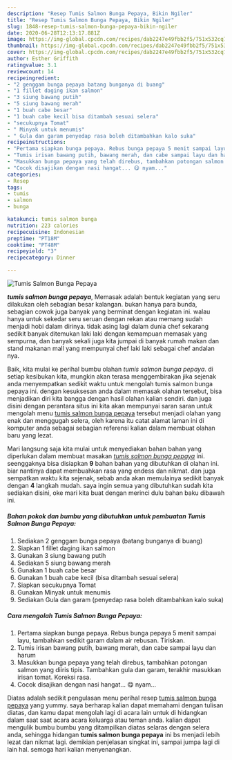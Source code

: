 ```yaml
---
description: "Resep Tumis Salmon Bunga Pepaya, Bikin Ngiler"
title: "Resep Tumis Salmon Bunga Pepaya, Bikin Ngiler"
slug: 1848-resep-tumis-salmon-bunga-pepaya-bikin-ngiler
date: 2020-06-28T12:13:17.881Z
image: https://img-global.cpcdn.com/recipes/dab2247e49fbb2f5/751x532cq70/tumis-salmon-bunga-pepaya-foto-resep-utama.jpg
thumbnail: https://img-global.cpcdn.com/recipes/dab2247e49fbb2f5/751x532cq70/tumis-salmon-bunga-pepaya-foto-resep-utama.jpg
cover: https://img-global.cpcdn.com/recipes/dab2247e49fbb2f5/751x532cq70/tumis-salmon-bunga-pepaya-foto-resep-utama.jpg
author: Esther Griffith
ratingvalue: 3.1
reviewcount: 14
recipeingredient:
- "2 genggam bunga pepaya batang bunganya di buang"
- "1 fillet daging ikan salmon"
- "3 siung bawang putih"
- "5 siung bawang merah"
- "1 buah cabe besar"
- "1 buah cabe kecil bisa ditambah sesuai selera"
- "secukupnya Tomat"
- " Minyak untuk menumis"
- " Gula dan garam penyedap rasa boleh ditambahkan kalo suka"
recipeinstructions:
- "Pertama siapkan bunga pepaya. Rebus bunga pepaya 5 menit sampai layu, tambahkan sedikit garam dalam air rebusan. Tiriskan."
- "Tumis irisan bawang putih, bawang merah, dan cabe sampai layu dan harum"
- "Masukkan bunga pepaya yang telah direbus, tambahkan potongan salmon yang diiris tipis. Tambahkan gula dan garam, terakhir masukkan irisan tomat. Koreksi rasa."
- "Cocok disajikan dengan nasi hangat... 😋 nyam..."
categories:
- Resep
tags:
- tumis
- salmon
- bunga

katakunci: tumis salmon bunga 
nutrition: 223 calories
recipecuisine: Indonesian
preptime: "PT18M"
cooktime: "PT48M"
recipeyield: "3"
recipecategory: Dinner

---
```



![Tumis Salmon Bunga Pepaya](https://img-global.cpcdn.com/recipes/dab2247e49fbb2f5/751x532cq70/tumis-salmon-bunga-pepaya-foto-resep-utama.jpg)

<b><i>tumis salmon bunga pepaya</i></b>, Memasak adalah bentuk kegiatan yang seru dilakukan oleh sebagian besar kalangan. bukan hanya para bunda, sebagian cowok juga banyak yang berminat dengan kegiatan ini. walau hanya untuk sekedar seru seruan dengan rekan atau memang sudah menjadi hobi dalam dirinya. tidak asing lagi dalam dunia chef sekarang sedikit banyak ditemukan laki laki dengan kemampuan memasak yang sempurna, dan banyak sekali juga kita jumpai di banyak rumah makan dan stand makanan mall yang mempunyai chef laki laki sebagai chef andalan nya.



Baik, kita mulai ke perihal bumbu olahan <i>tumis salmon bunga pepaya</i>. di setiap kesibukan kita, mungkin akan terasa menggembirakan jika sejenak anda menyempatkan sedikit waktu untuk mengolah tumis salmon bunga pepaya ini. dengan kesuksesan anda dalam memasak olahan tersebut, bisa menjadikan diri kita bangga dengan hasil olahan kalian sendiri. dan juga disini dengan perantara situs ini kita akan mempunyai saran saran untuk mengolah menu <u>tumis salmon bunga pepaya</u> tersebut menjadi olahan yang enak dan menggugah selera, oleh karena itu catat alamat laman ini di komputer anda sebagai sebagian referensi kalian dalam membuat olahan baru yang lezat.


Mari langsung saja kita mulai untuk menyediakan bahan bahan yang diperlukan dalam membuat masakan <u><i>tumis salmon bunga pepaya</i></u> ini. seenggaknya bisa disiapkan <b>9</b> bahan bahan yang dibutuhkan di olahan ini. biar nantinya dapat membuahkan rasa yang endess dan nikmat. dan juga sempatkan waktu kita sejenak, sebab anda akan memulainya sedikit banyak dengan <b>4</b> langkah mudah. saya ingin semua yang dibutuhkan sudah kita sediakan disini, oke mari kita buat dengan merinci dulu bahan baku dibawah ini.

<!--inarticleads1-->

##### Bahan pokok dan bumbu yang dibutuhkan untuk pembuatan Tumis Salmon Bunga Pepaya:

1. Sediakan 2 genggam bunga pepaya (batang bunganya di buang)
1. Siapkan 1 fillet daging ikan salmon
1. Gunakan 3 siung bawang putih
1. Sediakan 5 siung bawang merah
1. Gunakan 1 buah cabe besar
1. Gunakan 1 buah cabe kecil (bisa ditambah sesuai selera)
1. Siapkan secukupnya Tomat
1. Gunakan  Minyak untuk menumis
1. Sediakan  Gula dan garam (penyedap rasa boleh ditambahkan kalo suka)




<!--inarticleads2-->

##### Cara mengolah Tumis Salmon Bunga Pepaya:

1. Pertama siapkan bunga pepaya. Rebus bunga pepaya 5 menit sampai layu, tambahkan sedikit garam dalam air rebusan. Tiriskan.
1. Tumis irisan bawang putih, bawang merah, dan cabe sampai layu dan harum
1. Masukkan bunga pepaya yang telah direbus, tambahkan potongan salmon yang diiris tipis. Tambahkan gula dan garam, terakhir masukkan irisan tomat. Koreksi rasa.
1. Cocok disajikan dengan nasi hangat... 😋 nyam...




Diatas adalah sedikit pengulasan menu perihal resep <u>tumis salmon bunga pepaya</u> yang yummy. saya berharap kalian dapat memahami dengan tulisan diatas, dan kamu dapat mengolah lagi di acara lain untuk di hidangkan dalam saat saat acara acara keluarga atau teman anda. kalian dapat mengulik bumbu bumbu yang ditampilkan diatas selaras dengan selera anda, sehingga hidangan <b>tumis salmon bunga pepaya</b> ini bs menjadi lebih lezat dan nikmat lagi. demikian penjelasan singkat ini, sampai jumpa lagi di lain hal. semoga hari kalian menyenangkan.
